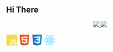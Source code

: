 ## Hi There 
<div align="center">
  <a href="https://github.com/HoradoJean">
  <img height="175em" src="https://github-readme-stats.vercel.app/api?username=HoradoJean&show_icons=true&theme=dracula&include_all_commits=true&count_private=true"/>
  <img height="175em" src="https://github-readme-stats.vercel.app/api/top-langs/?username=HoraDoJean&layout=compact&langs_count=7&theme=dracula"/>
</div>
<div style="display: inline-block"><br>
  <img align="center" height="30" width="30" src="https://raw.githubusercontent.com/devicons/devicon/master/icons/javascript/javascript-plain.svg">
  <img align="center" height="30" width="30" src="https://raw.githubusercontent.com/devicons/devicon/master/icons/html5/html5-original.svg">
  <img align="center" height="30" width="30" src="https://raw.githubusercontent.com/devicons/devicon/master/icons/css3/css3-original.svg">
  <img align="center" height="30" width="30" src="https://raw.githubusercontent.com/devicons/devicon/master/icons/react/react-original.svg">
</div>
  
  ##
